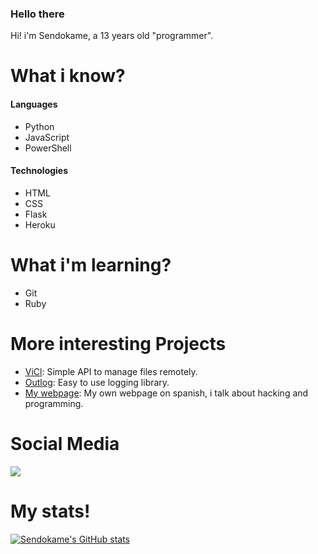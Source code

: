 ### Hello there

Hi! i'm Sendokame, a 13 years old "programmer".<br>

# What i know?
#### Languages
- Python
- JavaScript
- PowerShell

#### Technologies
- HTML
- CSS
- Flask
- Heroku

# What i'm learning?
- Git
- Ruby

# More interesting Projects
- [ViCl](https://github.com/ZSendokame/ViCl): Simple API to manage files remotely.
- [Outlog](https://github.com/zsendokame/Outlog): Easy to use logging library.
- [My webpage](https://sendokame.netlify.app): My own webpage on spanish, i talk about hacking and programming.

# Social Media
<a href="https://discord.gg/aBsCR6pyZj"><img src="https://img.shields.io/badge/Discord-World%20Hacking-blue"/></a>

# My stats!
[![Sendokame's GitHub stats](https://github-readme-stats.vercel.app/api?username=zsendokame)](https://github.com/zsendokame/zsendokame)
